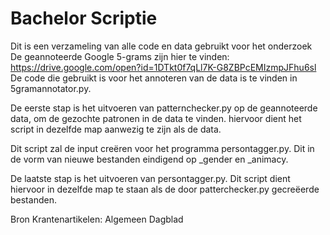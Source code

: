 # Bachelor Scriptie
Dit is een verzameling van alle code en data gebruikt voor het onderzoek
De geannoteerde Google 5-grams zijn hier te vinden: https://drive.google.com/open?id=1DTkt0f7qLl7K-G8ZBPcEMIzmpJFhu6sl
De code die gebruikt is voor het annoteren van de data is te vinden in 5gramannotator.py.

De eerste stap is het uitvoeren van patternchecker.py op de geannoteerde data, om de gezochte patronen in de data te vinden. hiervoor dient het script in dezelfde map aanwezig te zijn als de data. 

Dit script zal de input creëren voor het programma persontagger.py. Dit in de vorm van nieuwe bestanden eindigend op _gender en _animacy.

De laatste stap is het uitvoeren van persontagger.py. Dit script dient hiervoor in dezelfde map te staan als de door patterchecker.py gecreëerde bestanden. 

Bron Krantenartikelen: Algemeen Dagblad

